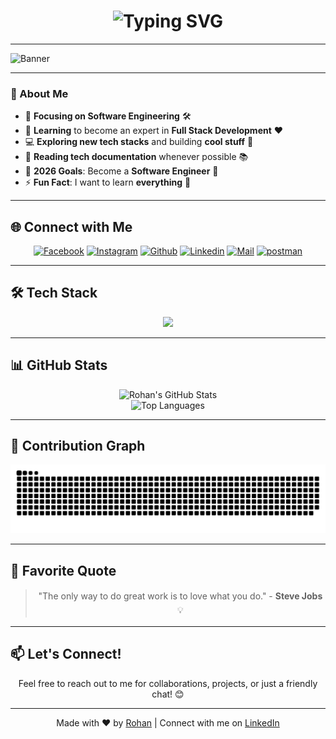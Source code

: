 <h1 align="center">
  <img src="https://readme-typing-svg.herokuapp.com/?font=Righteous&size=35&center=true&vCenter=true&width=500&height=70&duration=4000&pause=1000&color=00FF00&lines=Hi,+There!+👋;I'm+Rohan...;Full+Stack+Developer+🧑‍💻" alt="Typing SVG" width: 100%;" />
</h1>
<hr>


<p align="left">
  <img src="https://res.cloudinary.com/dntarupgf/image/upload/v1753195021/Yellow_and_Blue_Bold_Geometric_Software_Developer_LinkedIn_Banner_t9tfmi.png" alt="Banner" />
</p>

<hr>

### 🚀 About Me

<div align="left">
  
- 🔭 **Focusing on Software Engineering** 🛠️  
- 🌱 **Learning** to become an expert in **Full Stack Development** ❤️  
- 💻 **Exploring new tech stacks** and building **cool stuff** 🚀  
- 📰 **Reading tech documentation** whenever possible 📚  
- 🎯 **2026 Goals**: Become a **Software Engineer** 🎯  
- ⚡ **Fun Fact**: I want to learn **everything** 🤣

</div>

<hr>

## 🌐 Connect with Me

<div align="center">

[![Facebook](https://img.shields.io/badge/Facebook-1877F2?style=for-the-badge&logo=facebook&logoColor=white)](https://web.facebook.com/rhrohan2021)
[![Instagram](https://img.shields.io/badge/Instagram-E4405F?style=for-the-badge&logo=instagram&logoColor=white)](https://www.instagram.com/rhrohan61/)
[![Github](https://img.shields.io/badge/GitHub-100000?style=for-the-badge&logo=github&logoColor=white)](https://github.com/Dev-Rohan1)
[![Linkedin](https://img.shields.io/badge/LinkedIn-0077B5?style=for-the-badge&logo=linkedin&logoColor=white)](https://www.linkedin.com/in/md-rohanul-haque/)
[![Mail](https://img.shields.io/badge/Gmail-D14836?style=for-the-badge&logo=gmail&logoColor=white)](mailto:dev.rohan2024@gmail.com)
[![postman](https://img.shields.io/badge/Postman-D14836?style=for-the-badge&logo=gmail&logoColor=white)](https://www.postman.com/md-rohanul-haque-rohan)

</div>

<hr>

## 🛠️ Tech Stack

<div align="center">
  <img src="https://skillicons.dev/icons?i=vscode,html,css,tailwind,bootstrap,sass,javascript,typescript,react,nextjs,nodejs,express,mongodb,firebase,git,github,figma,bash" />
</div>

<hr>

## 📊 GitHub Stats

<div align="center">

![Rohan's GitHub Stats](https://github-readme-stats.vercel.app/api?username=rohanul-haque&theme=transparent&hide_border=false&include_all_commits=false&count_private=false)  
![Top Languages](https://github-readme-stats.vercel.app/api/top-langs/?username=rohanul-haque&theme=transparent&hide_border=false&include_all_commits=false&count_private=false&layout=compact)

</div>

<hr>

## 🐍 Contribution Graph

<div align="center">

 <img alt="snake eating my contributions" src="https://raw.githubusercontent.com/platane/snk/output/github-contribution-grid-snake-dark.svg" />

</div>

<hr>

## 💬 Favorite Quote

<div align="center" style="line-height: 1.6;">

> "The only way to do great work is to love what you do." - **Steve Jobs** 💡

</div>

<hr>

## 📫 Let's Connect!

<div align="center">

Feel free to reach out to me for collaborations, projects, or just a friendly chat! 😊

</div>

<hr>

<p align="center">
  Made with ❤️ by <a href="https://github.com/Dev-Rohan1" target="_blank">Rohan</a> | Connect with me on <a href="https://www.linkedin.com/in/md-rohanul-haque/" target="_blank">LinkedIn</a>
</p>

